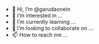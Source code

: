 - 👋 Hi, I’m @garudaonein
- 👀 I’m interested in ...
- 🌱 I’m currently learning ...
- 💞️ I’m looking to collaborate on ...
- 📫 How to reach me ...

<!---
garudaonein/garudaonein is a ✨ special ✨ repository because its `README.md` (this file) appears on your GitHub profile.
You can click the Preview link to take a look at your changes.
--->
